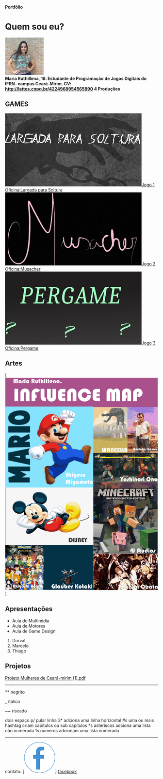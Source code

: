 
 **Portfólio**

# Quem sou eu?
![](per.jpg)  
**Maria Ruthillena, 19. Estudante de Programação de Jogos Digitais do IFRN- campus Ceará-Mirim.
CV: http://lattes.cnpq.br/4224968954565890  4 Produções**



## GAMES

![](largada.jpg)[Jogo 1 Oficina:Largada para Soltura](https://ruthimaria01.github.io/largada/)  
![](musacher.jpg)[Jogo 2 Oficina:Musacher](https://ruthimaria01.github.io/musacher/)  
![](pergamepot.jpg)[Jogo 3 Oficina:Pergame](https://eliciaa.github.io/Pergame/)  


## Artes
[![](1.png)]
## Apresentações
* Aula de Multimidia
* Aula de Motores
* Aula de Game Design

1. Durval
2. Marcelo
3. Thiago

## Projetos  
[Projeto Mulheres de Ceará-mirim (1).pdf](file:///C:/Users/Ruthillena/Downloads/Projeto%20Mulheres%20de%20Cear%C3%A1-mirim%20(1).pdf)

* * *

** negrito

_ italico

~~ riscado  

   dois espaço p/ pular linha
 3* adciona uma linha horizontal
 #s uma ou mais hashtag criam capitulos ou sub capitulos
 *s asteriscos adciona uma lista não numerada
 1s numeros adcionam uma lista numerada
 
 * * *
contato:
[![](face.png)] [facebook](https://web.facebook.com/maria.ruthillena)  

